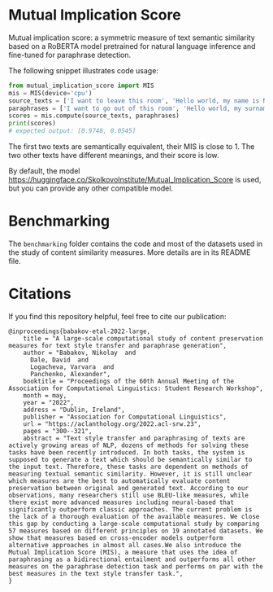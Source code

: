 # Mutual Implication Score

Mutual implication score: a symmetric measure of text semantic similarity
based on a RoBERTA model pretrained for natural language inference
and fine-tuned for paraphrase detection.

The following snippet illustrates code usage:
```python
from mutual_implication_score import MIS
mis = MIS(device='cpu')
source_texts = ['I want to leave this room', 'Hello world, my name is Nick']
paraphrases = ['I want to go out of this room', 'Hello world, my surname is Petrov']
scores = mis.compute(source_texts, paraphrases)
print(scores)
# expected output: [0.9748, 0.0545]
```

The first two texts are semantically equivalent, their MIS is close to 1. 
The two other texts have different meanings, and their score is low.

By default, the model 
https://huggingface.co/SkolkovoInstitute/Mutual_Implication_Score
is used, but you can provide any other compatible model.

# Benchmarking

The `benchmarking` folder contains the code and most of the datasets used in the study of content similarity measures.
More details are in its README file.

# Citations

If you find this repository helpful, feel free to cite our publication:

```
@inproceedings{babakov-etal-2022-large,
    title = "A large-scale computational study of content preservation measures for text style transfer and paraphrase generation",
    author = "Babakov, Nikolay  and
      Dale, David  and
      Logacheva, Varvara  and
      Panchenko, Alexander",
    booktitle = "Proceedings of the 60th Annual Meeting of the Association for Computational Linguistics: Student Research Workshop",
    month = may,
    year = "2022",
    address = "Dublin, Ireland",
    publisher = "Association for Computational Linguistics",
    url = "https://aclanthology.org/2022.acl-srw.23",
    pages = "300--321",
    abstract = "Text style transfer and paraphrasing of texts are actively growing areas of NLP, dozens of methods for solving these tasks have been recently introduced. In both tasks, the system is supposed to generate a text which should be semantically similar to the input text. Therefore, these tasks are dependent on methods of measuring textual semantic similarity. However, it is still unclear which measures are the best to automatically evaluate content preservation between original and generated text. According to our observations, many researchers still use BLEU-like measures, while there exist more advanced measures including neural-based that significantly outperform classic approaches. The current problem is the lack of a thorough evaluation of the available measures. We close this gap by conducting a large-scale computational study by comparing 57 measures based on different principles on 19 annotated datasets. We show that measures based on cross-encoder models outperform alternative approaches in almost all cases.We also introduce the Mutual Implication Score (MIS), a measure that uses the idea of paraphrasing as a bidirectional entailment and outperforms all other measures on the paraphrase detection task and performs on par with the best measures in the text style transfer task.",
}
```
